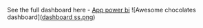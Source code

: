 
See the full dashboard here - [App power bi](https://app.powerbi.com/reportEmbed?reportId=ef7a7ce9-1f18-43d6-b541-72e6edaf55d4)
![Awesome chocolates dashboard]([dashboard ss.png](https://github.com/Venus-0107/powerbi/blob/b835cdbcc9a7c216182b68a02a16a4afc7b5fe9b/dashboard%20ss.png))
